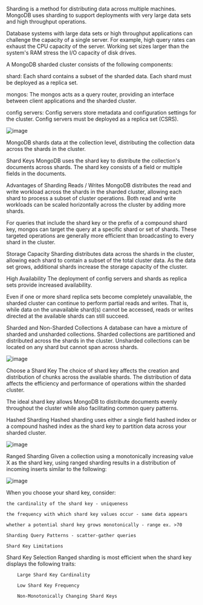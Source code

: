 Sharding is a method for distributing data across multiple machines. MongoDB uses sharding to support deployments with very large data sets and high throughput operations.

Database systems with large data sets or high throughput applications can challenge the capacity of a single server. 
For example, high query rates can exhaust the CPU capacity of the server. Working set sizes larger than the system's RAM stress the I/O capacity of disk drives.

A MongoDB sharded cluster consists of the following components:

shard: Each shard contains a subset of the sharded data. Each shard must be deployed as a replica set.

mongos: The mongos acts as a query router, providing an interface between client applications and the sharded cluster.

config servers: Config servers store metadata and configuration settings for the cluster. Config servers must be deployed as a replica set (CSRS).

![image](https://github.com/user-attachments/assets/0d2a0132-3689-4efc-a17a-2f20075c1ff3)

MongoDB shards data at the collection level, distributing the collection data across the shards in the cluster.

Shard Keys
MongoDB uses the shard key to distribute the collection's documents across shards. The shard key consists of a field or multiple fields in the documents.

Advantages of Sharding
Reads / Writes
MongoDB distributes the read and write workload across the shards in the sharded cluster, allowing each shard to process a subset of cluster operations. Both read and write workloads can be scaled horizontally across the cluster by adding more shards.

For queries that include the shard key or the prefix of a compound shard key, mongos can target the query at a specific shard or set of shards. These targeted operations are generally more efficient than broadcasting to every shard in the cluster.

Storage Capacity
Sharding distributes data across the shards in the cluster, allowing each shard to contain a subset of the total cluster data. 
As the data set grows, additional shards increase the storage capacity of the cluster.

High Availability
The deployment of config servers and shards as replica sets provide increased availability.

Even if one or more shard replica sets become completely unavailable, the sharded cluster can continue to perform partial reads and writes. 
That is, while data on the unavailable shard(s) cannot be accessed, reads or writes directed at the available shards can still succeed.

Sharded and Non-Sharded Collections
A database can have a mixture of sharded and unsharded collections. Sharded collections are partitioned and distributed across the shards in the cluster. Unsharded collections can be located on any shard but cannot span across shards.

![image](https://github.com/user-attachments/assets/fe29be65-566d-4248-9d8c-1d7c05b9f9a5)


Choose a Shard Key
The choice of shard key affects the creation and distribution of chunks across the available shards. The distribution of data affects the efficiency and performance of operations within the sharded cluster.

The ideal shard key allows MongoDB to distribute documents evenly throughout the cluster while also facilitating common query patterns.

Hashed Sharding
Hashed sharding uses either a single field hashed index or a compound hashed index as the shard key to partition data across your sharded cluster.

![image](https://github.com/user-attachments/assets/1c2f4538-c9cc-4ae3-ad34-925b85123021)


Ranged Sharding
Given a collection using a monotonically increasing value X as the shard key, using ranged sharding results in a distribution of incoming inserts similar to the following:

![image](https://github.com/user-attachments/assets/612072f6-c111-4a21-b63f-0551537339b4)


When you choose your shard key, consider:

    the cardinality of the shard key - uniqueness
    
    the frequency with which shard key values occur - same data appears
    
    whether a potential shard key grows monotonically - range ex. >70
    
    Sharding Query Patterns - scatter-gather queries
    
    Shard Key Limitations
    

Shard Key Selection
Ranged sharding is most efficient when the shard key displays the following traits:

        Large Shard Key Cardinality
        
        Low Shard Key Frequency
        
        Non-Monotonically Changing Shard Keys

